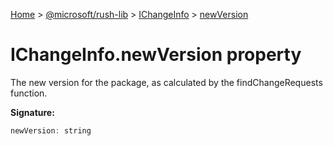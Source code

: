 [Home](./index) &gt; [@microsoft/rush-lib](rush-lib.md) &gt; [IChangeInfo](rush-lib.ichangeinfo.md) &gt; [newVersion](rush-lib.ichangeinfo.newversion.md)

# IChangeInfo.newVersion property

The new version for the package, as calculated by the findChangeRequests function.

**Signature:**
```javascript
newVersion: string
```

